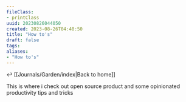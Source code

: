 ```yaml
---
fileClass:
- printClass
uuid: 20230826044050
created: 2023-08-26T04:40:50
title: "How to's"
draft: false
tags:
aliases:
- "How to's"
---
```

↩ [[Journals/Garden/index|Back to home]]

This is where i check out open source product and some opinionated productivity tips and tricks


